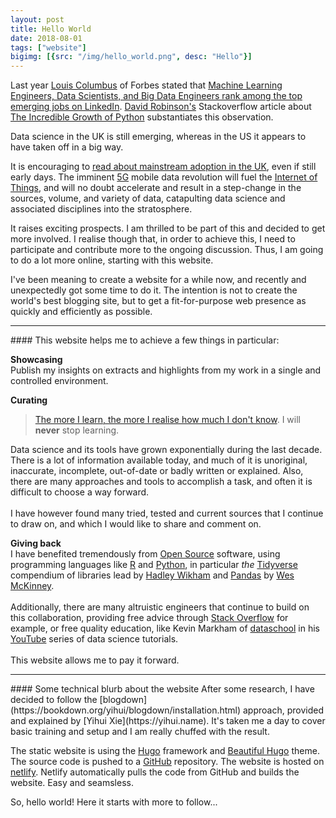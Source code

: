 ```yaml
---
layout: post
title: Hello World
date: 2018-08-01
tags: ["website"]
bigimg: [{src: "/img/hello_world.png", desc: "Hello"}]
---
```


Last year [Louis Columbus](https://www.forbes.com/sites/louiscolumbus/#7a3e7ef539e0) of Forbes stated that [Machine Learning Engineers, Data Scientists, and Big Data Engineers rank among the top emerging jobs on LinkedIn](https://www.forbes.com/sites/louiscolumbus/2017/12/11/linkedins-fastest-growing-jobs-today-are-in-data-science-machine-learning/#733bba4d51bd). [David Robinson's](https://stackoverflow.blog/authors/drobinson/) Stackoverflow article about [The Incredible Growth of Python](https://stackoverflow.blog/2017/09/06/incredible-growth-python/?_ga=2.89377243.1384298729.1532773871-1665501156.1497260571) substantiates this observation.

Data science in the UK is still emerging, whereas in the US it appears to have taken off in a big way.  

It is encouraging to [read about mainstream adoption in the UK](https://www.ft.com/content/d9b3511c-90da-11e8-b639-7680cedcc421), even if still early days. The imminent [5G](https://5g.co.uk/guides/what-is-5g/ ) mobile data revolution will fuel the [Internet of Things](https://en.wikipedia.org/wiki/Internet_of_things), and will no doubt accelerate and result in a step-change in the sources, volume, and variety of data, catapulting data science and associated disciplines into the stratosphere.

It raises exciting prospects.  I am thrilled to be part of this and decided to get more involved.  I realise though that, in order to achieve this, I need to participate and contribute more to the ongoing discussion.  Thus, I am going to do a lot more online, starting with this website.

I've been meaning to create a website for a while now, and recently and unexpectedly got some time to do it.  The intention is not to create the world's best blogging site, but to get a fit-for-purpose web presence as quickly and efficiently as possible.

<hr>
#### This website helps me to achieve a few things in particular:

**Showcasing** <br>
Publish my insights on extracts and highlights from my work in a single and controlled environment.
  
**Curating** <br>

  > [The more I learn, the more I realise how much I don't know](https://en.wikiquote.org/wiki/Albert_Einstein).  I will **never** stop learning.  

Data science and its tools have grown exponentially during the last decade.  There is a lot of information available today, and much of it is unoriginal, inaccurate, incomplete, out-of-date or badly written or explained.  Also, there are many approaches and tools to accomplish a task, and often it is difficult to choose a way forward. <br><br>
    I have however found many tried, tested and current sources that I continue to draw on, and which I would like to share and comment on.

**Giving back** <br>
  I have benefited tremendously from [Open Source](https://en.wikipedia.org/wiki/Open-source_software) software, using programming languages like [R](https://www.r-project.org) and [Python](https://www.python.org), in particular *the* [Tidyverse](https://www.tidyverse.org) compendium of libraries lead by [Hadley Wikham](http://hadley.nz) and [Pandas](https://pandas.pydata.org) by [Wes McKinney](http://wesmckinney.com). <br><br>
  Additionally, there are many altruistic engineers that continue to build on this collaboration, providing free advice through [Stack Overflow](https://stackoverflow.com) for example,  or free quality education, like Kevin Markham of [dataschool](https://www.dataschool.io/about/) in his [YouTube](https://www.youtube.com/channel/UCnVzApLJE2ljPZSeQylSEyg) series of data science tutorials.<br><br>
  This website allows me to pay it forward.
  
<hr>
#### Some technical blurb about the website
After some research, I have decided to follow the [blogdown](https://bookdown.org/yihui/blogdown/installation.html) approach, provided and explained by [Yihui Xie](https://yihui.name).  It's taken me a day to cover basic training and setup and I am really chuffed with the result.

The static website is using the [Hugo](https://gohugo.io) framework and [Beautiful Hugo](https://github.com/halogenica/beautifulhugo) theme.  The source code is pushed to a [GitHub](https://github.com) repository.  The website is hosted on [netlify](https://www.netlify.com).  Netlify automatically pulls the code from GitHub and builds the website.  Easy and seamsless.

So, hello world!  Here it starts with more to follow...